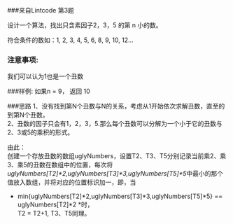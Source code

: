 ###来自Lintcode 第3题

设计一个算法，找出只含素因子2，3，5 的第 n 小的数。

符合条件的数如：1, 2, 3, 4, 5, 6, 8, 9, 10, 12...

### 注意事项:

我们可以认为1也是一个丑数

###样例:
如果n = 9， 返回 10

###思路
1、没有找到第N个丑数与N的关系，考虑从1开始依次求解丑数，直至的到第N个丑数。</br>
2、丑数的因子只会有1，2，3，5.那么每个丑数可以分解为一个小于它的丑数与2、3或5的乘积的形式。</br>

由此：</br>
创建一个存放丑数的数组uglyNumbers，设置T2、T3、T5分别记录当前乘2、乘3、乘5的丑数在数组中的位置，每次将*uglyNumbers[T2]\*2,uglyNumbers[T3]\*3,uglyNumbers[T5]\*5*中最小的那个值放入数组，并将对应的位置标识加一，即，当</br>
* min{uglyNumbers[T2]\*2,uglyNumbers[T3]\*3,uglyNumbers[T5]\*5} == uglyNumbers[T2]\*2 *时，</br>
 T2 = T2+1, T3、T5同理。
